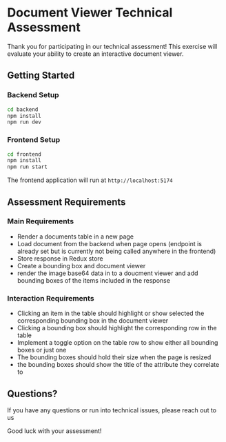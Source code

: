 # Document Viewer Technical Assessment

Thank you for participating in our technical assessment! This exercise will evaluate your ability to create an interactive document viewer.

## Getting Started

### Backend Setup
```bash
cd backend
npm install
npm run dev
```

### Frontend Setup
```bash
cd frontend
npm install
npm run start
```

The frontend application will run at `http://localhost:5174`

## Assessment Requirements

### Main Requirements
- Render a documents table in a new page
- Load document from the backend when page opens (endpoint is already set but is currently not being called anywhere in the frontend)
- Store response in Redux store
- Create a bounding box and document viewer
- render the image base64 data in to a doucment viewer and add bounding boxes of the items included in the response

### Interaction Requirements
- Clicking an item in the table should highlight or show selected the corresponding bounding box in the document viewer
- Clicking a bounding box should highlight the corresponding row in the table
- Implement a toggle option on the table row  to show either all bounding boxes or just one
- The bounding boxes should hold their size when the page is resized
- the bounding boxes should show the title of the attribute they correlate to



## Questions?

If you have any questions or run into technical issues, please reach out to us

Good luck with your assessment! 